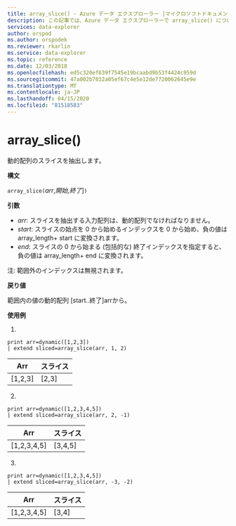 ```yaml
---
title: array_slice() - Azure データ エクスプローラー |マイクロソフトドキュメント
description: この記事では、Azure データ エクスプローラーで array_slice() について説明します。
services: data-explorer
author: orspod
ms.author: orspodek
ms.reviewer: rkarlin
ms.service: data-explorer
ms.topic: reference
ms.date: 12/03/2018
ms.openlocfilehash: ed5c320ef639f7545e19bcaabd9b53f4424c959d
ms.sourcegitcommit: 47a002b7032a05ef67c4e5e12de7720062645e9e
ms.translationtype: MT
ms.contentlocale: ja-JP
ms.lasthandoff: 04/15/2020
ms.locfileid: "81518583"
---
```

# <a name="array_slice"></a>array_slice()

動的配列のスライスを抽出します。

**構文**

`array_slice(`*arr*,*開始*,*終了*]`)`

**引数**

* *arr*: スライスを抽出する入力配列は、動的配列でなければなりません。
* *start*: スライスの始点を 0 から始めるインデックスを 0 から始め、負の値は array_length+ start に変換されます。
* *end*: スライスの 0 から始まる (包括的な) 終了インデックスを指定すると、負の値は array_length+ end に変換されます。

注: 範囲外のインデックスは無視されます。

**戻り値**

範囲内の値の動的配列 [start..終了]arrから。

**使用例**

1.
```kusto
print arr=dynamic([1,2,3]) 
| extend sliced=array_slice(arr, 1, 2)
```
|Arr|スライス|
|---|---|
|[1,2,3]|[2,3]|


2.
```kusto
print arr=dynamic([1,2,3,4,5]) 
| extend sliced=array_slice(arr, 2, -1)
```
|Arr|スライス|
|---|---|
|[1,2,3,4,5]|[3,4,5]|


3.
```kusto
print arr=dynamic([1,2,3,4,5]) 
| extend sliced=array_slice(arr, -3, -2)
```
|Arr|スライス|
|---|---|
|[1,2,3,4,5]|[3,4]|